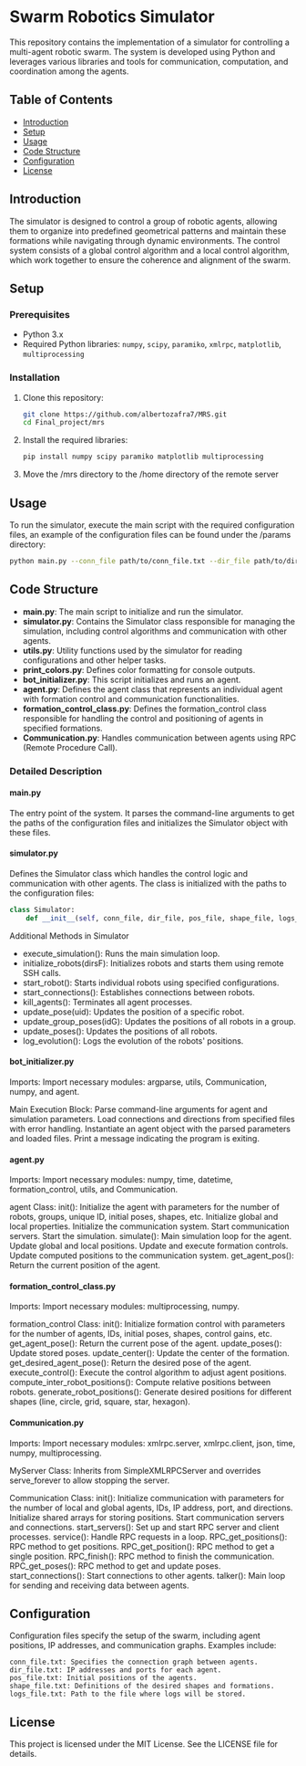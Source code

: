 # Swarm Robotics Simulator

This repository contains the implementation of a simulator for controlling a multi-agent robotic swarm. The system is developed using Python and leverages various libraries and tools for communication, computation, and coordination among the agents.

## Table of Contents

- [Introduction](#introduction)
- [Setup](#setup)
- [Usage](#usage)
- [Code Structure](#code-structure)
- [Configuration](#configuration)
- [License](#license)

## Introduction

The simulator is designed to control a group of robotic agents, allowing them to organize into predefined geometrical patterns and maintain these formations while navigating through dynamic environments. The control system consists of a global control algorithm and a local control algorithm, which work together to ensure the coherence and alignment of the swarm.

## Setup

### Prerequisites

- Python 3.x
- Required Python libraries: `numpy`, `scipy`, `paramiko`, `xmlrpc`, `matplotlib`, `multiprocessing`

### Installation

1. Clone this repository:
    ```bash
    git clone https://github.com/albertozafra7/MRS.git
    cd Final_project/mrs
    ```

2. Install the required libraries:
    ```bash
    pip install numpy scipy paramiko matplotlib multiprocessing
    ```

3. Move the /mrs directory to the /home directory of the remote server

## Usage

To run the simulator, execute the main script with the required configuration files, an example of the configuration files can be found under the /params directory:

```bash
python main.py --conn_file path/to/conn_file.txt --dir_file path/to/dir_file.txt --pos_file path/to/pos_file.txt --shape_file path/to/shape_file.txt --logs_file path/to/logs_file.txt
```


## Code Structure

- **main.py**: The main script to initialize and run the simulator.
- **simulator.py**: Contains the Simulator class responsible for managing the simulation, including control algorithms and communication with other agents.
- **utils.py**: Utility functions used by the simulator for reading configurations and other helper tasks.
- **print_colors.py**: Defines color formatting for console outputs.
- **bot_initializer.py**: This script initializes and runs an agent.
- **agent.py**: Defines the agent class that represents an individual agent with formation control and communication functionalities.
- **formation_control_class.py**: Defines the formation_control class responsible for handling the control and positioning of agents in specified formations.
- **Communication.py**: Handles communication between agents using RPC (Remote Procedure Call).

### Detailed Description
#### main.py

The entry point of the system. It parses the command-line arguments to get the paths of the configuration files and initializes the Simulator object with these files.

#### simulator.py

Defines the Simulator class which handles the control logic and communication with other agents. The class is initialized with the paths to the configuration files:

```python
class Simulator:
    def __init__(self, conn_file, dir_file, pos_file, shape_file, logs_file, max_iters=1000, height=60, width=60, bot_size=5, group_cols=True, random_cols=False):
```

Additional Methods in Simulator

- execute_simulation(): Runs the main simulation loop.
- initialize_robots(dirsF): Initializes robots and starts them using remote SSH calls.
- start_robot(): Starts individual robots using specified configurations.
- start_connections(): Establishes connections between robots.
- kill_agents(): Terminates all agent processes.
- update_pose(uid): Updates the position of a specific robot.
- update_group_poses(idG): Updates the positions of all robots in a group.
- update_poses(): Updates the positions of all robots.
- log_evolution(): Logs the evolution of the robots' positions.

#### bot_initializer.py

Imports:
    Import necessary modules: argparse, utils, Communication, numpy, and agent.

Main Execution Block:
    Parse command-line arguments for agent and simulation parameters.
    Load connections and directions from specified files with error handling.
    Instantiate an agent object with the parsed parameters and loaded files.
    Print a message indicating the program is exiting.

#### agent.py

Imports:
    Import necessary modules: numpy, time, datetime, formation_control, utils, and Communication.

agent Class:
    init(): Initialize the agent with parameters for the number of robots, groups, unique ID, initial poses, shapes, etc.
        Initialize global and local properties.
        Initialize the communication system.
        Start communication servers.
        Start the simulation.
    simulate(): Main simulation loop for the agent.
        Update global and local positions.
        Update and execute formation controls.
        Update computed positions to the communication system.
    get_agent_pos(): Return the current position of the agent.

#### formation_control_class.py

Imports:
    Import necessary modules: multiprocessing, numpy.

formation_control Class:
    init(): Initialize formation control with parameters for the number of agents, IDs, initial poses, shapes, control gains, etc.
    get_agent_pose(): Return the current pose of the agent.
    update_poses(): Update stored poses.
    update_center(): Update the center of the formation.
    get_desired_agent_pose(): Return the desired pose of the agent.
    execute_control(): Execute the control algorithm to adjust agent positions.
    compute_inter_robot_positions(): Compute relative positions between robots.
    generate_robot_positions(): Generate desired positions for different shapes (line, circle, grid, square, star, hexagon).

#### Communication.py

Imports:
    Import necessary modules: xmlrpc.server, xmlrpc.client, json, time, numpy, multiprocessing.

MyServer Class:
    Inherits from SimpleXMLRPCServer and overrides serve_forever to allow stopping the server.

Communication Class:
    init(): Initialize communication with parameters for the number of local and global agents, IDs, IP address, port, and directions.
        Initialize shared arrays for storing positions.
        Start communication servers and connections.
    start_servers(): Set up and start RPC server and client processes.
    service(): Handle RPC requests in a loop.
    RPC_get_positions(): RPC method to get positions.
    RPC_get_position(): RPC method to get a single position.
    RPC_finish(): RPC method to finish the communication.
    RPC_get_poses(): RPC method to get and update poses.
    start_connections(): Start connections to other agents.
    talker(): Main loop for sending and receiving data between agents.

## Configuration

Configuration files specify the setup of the swarm, including agent positions, IP addresses, and communication graphs. Examples include:

    conn_file.txt: Specifies the connection graph between agents.
    dir_file.txt: IP addresses and ports for each agent.
    pos_file.txt: Initial positions of the agents.
    shape_file.txt: Definitions of the desired shapes and formations.
    logs_file.txt: Path to the file where logs will be stored.

## License 
This project is licensed under the MIT License. See the LICENSE file for details.